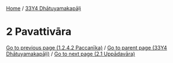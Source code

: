 
[Home](/) / [33Y4 Dhātuyamakapāḷi](../33Y4.md)

# 2 Pavattivāra


[Go to previous page (1.2.4.2 Paccanīka)](1/1.2/1.2.4/1.2.4.2.md) / [Go to parent page (33Y4 Dhātuyamakapāḷi)](0.md) / [Go to next page (2.1 Uppādavāra)](2/2.1.md)


